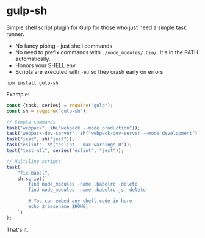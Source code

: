 # gulp-sh

Simple shell script plugin for Gulp for those who just need a simple task runner.

- No fancy piping - just shell commands
- No need to prefix commands with `./node_modules/.bin/`. It's in the PATH automatically.
- Honors your SHELL env
- Scripts are executed with `-eu` so they crash early on errors

```
npm install gulp-sh
```

Example:

```js
const {task, series} = require("gulp");
const sh = require("gulp-sh");

// Simple commands
task("webpack", sh("webpack --mode production"));
task("webpack-dev-server", sh("webpack-dev-server --mode development"));
task("jest", sh("jest"));
task("eslint", sh("eslint --max-warnings 0"));
test("test-all", series("eslint", "jest"));

// Multiline scripts
task(
    "fix-babel",
    sh.script(`
        find node_modules -name .babelrc -delete
        find node_modules -name .babelrc.js -delete

        # You can embed any shell code in here
        echo $(basename $HOME)
    `)
);
```

That's it.
